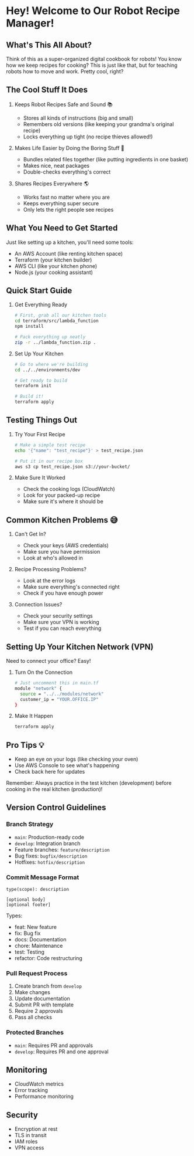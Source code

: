 # Hey! Welcome to Our Robot Recipe Manager!

## What's This All About?
Think of this as a super-organized digital cookbook for robots! You know how we keep recipes for cooking? This is just like that, but for teaching robots how to move and work. Pretty cool, right?

## The Cool Stuff It Does

1. Keeps Robot Recipes Safe and Sound 📚
   - Stores all kinds of instructions (big and small)
   - Remembers old versions (like keeping your grandma's original recipe)
   - Locks everything up tight (no recipe thieves allowed!)

2. Makes Life Easier by Doing the Boring Stuff 🤖
   - Bundles related files together (like putting ingredients in one basket)
   - Makes nice, neat packages
   - Double-checks everything's correct

3. Shares Recipes Everywhere 🌎
   - Works fast no matter where you are
   - Keeps everything super secure
   - Only lets the right people see recipes

## What You Need to Get Started

Just like setting up a kitchen, you'll need some tools:
- An AWS Account (like renting kitchen space)
- Terraform (your kitchen builder)
- AWS CLI (like your kitchen phone)
- Node.js (your cooking assistant)

## Quick Start Guide

1. Get Everything Ready
   ```bash
   # First, grab all our kitchen tools
   cd terraform/src/lambda_function
   npm install
   
   # Pack everything up neatly
   zip -r ../lambda_function.zip .
   ```

2. Set Up Your Kitchen
   ```bash
   # Go to where we're building
   cd ../../environments/dev
   
   # Get ready to build
   terraform init
   
   # Build it!
   terraform apply
   ```

## Testing Things Out

1. Try Your First Recipe
   ```bash
   # Make a simple test recipe
   echo '{"name": "test_recipe"}' > test_recipe.json
   
   # Put it in our recipe box
   aws s3 cp test_recipe.json s3://your-bucket/
   ```

2. Make Sure It Worked
   - Check the cooking logs (CloudWatch)
   - Look for your packed-up recipe
   - Make sure it's where it should be

## Common Kitchen Problems 😅

1. Can't Get In?
   - Check your keys (AWS credentials)
   - Make sure you have permission
   - Look at who's allowed in

2. Recipe Processing Problems?
   - Look at the error logs
   - Make sure everything's connected right
   - Check if you have enough power

3. Connection Issues?
   - Check your security settings
   - Make sure your VPN is working
   - Test if you can reach everything

## Setting Up Your Kitchen Network (VPN)

Need to connect your office? Easy!

1. Turn On the Connection
   ```bash
   # Just uncomment this in main.tf
   module "network" {
     source = "../../modules/network"
     customer_ip = "YOUR.OFFICE.IP"
   }
   ```

2. Make It Happen
   ```bash
   terraform apply
   ```

## Pro Tips 💡

- Keep an eye on your logs (like checking your oven)
- Use AWS Console to see what's happening
- Check back here for updates

Remember: Always practice in the test kitchen (development) before cooking in the real kitchen (production)!

## Version Control Guidelines

### Branch Strategy
- `main`: Production-ready code
- `develop`: Integration branch
- Feature branches: `feature/description`
- Bug fixes: `bugfix/description`
- Hotfixes: `hotfix/description`

### Commit Message Format
```
type(scope): description

[optional body]
[optional footer]
```
Types:
- feat: New feature
- fix: Bug fix
- docs: Documentation
- chore: Maintenance
- test: Testing
- refactor: Code restructuring

### Pull Request Process
1. Create branch from `develop`
2. Make changes
3. Update documentation
4. Submit PR with template
5. Require 2 approvals
6. Pass all checks

### Protected Branches
- `main`: Requires PR and approvals
- `develop`: Requires PR and one approval

## Monitoring
- CloudWatch metrics
- Error tracking
- Performance monitoring

## Security
- Encryption at rest
- TLS in transit
- IAM roles
- VPN access
